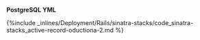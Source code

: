 <!--  usedin: [ _rails/deployment/sinatra-stacks.md] -->


**PostgreSQL YML**

{%include _inlines/Deployment/Rails/sinatra-stacks/code_sinatra-stacks_active-record-oductiona-2.md %}
